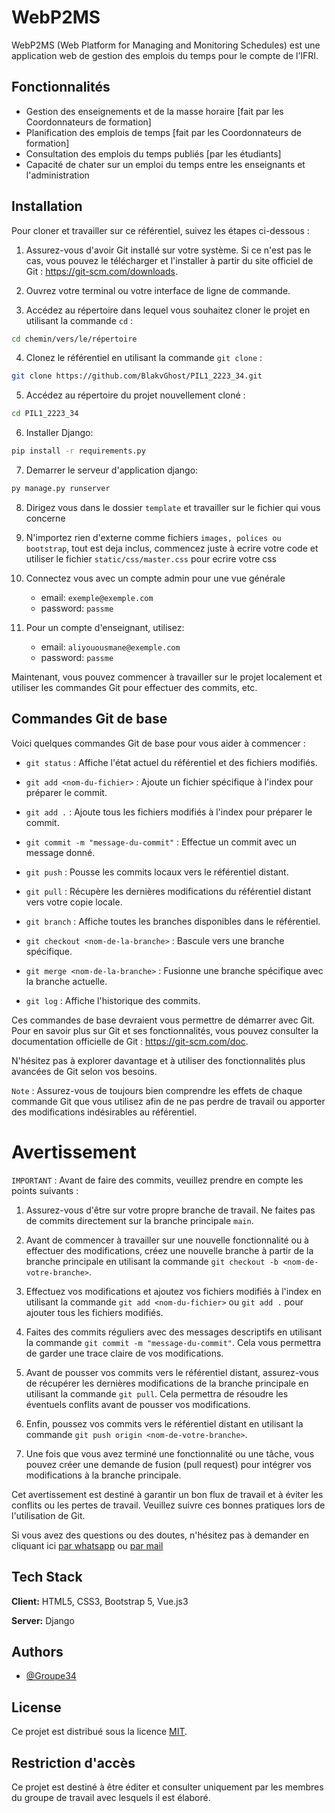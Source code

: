 # WebP2MS

WebP2MS (Web Platform for Managing and Monitoring Schedules) est une application web de gestion des emplois du temps pour le compte de l’IFRI.

## Fonctionnalités

- Gestion des enseignements et de la masse horaire [fait par les Coordonnateurs de formation]
- Planification des emplois de temps [fait par les Coordonnateurs de formation]
- Consultation des emplois du temps publiés [par les étudiants]
- Capacité de chater sur un emploi du temps entre les enseignants et l'administration


## Installation

Pour cloner et travailler sur ce référentiel, suivez les étapes ci-dessous :

1. Assurez-vous d'avoir Git installé sur votre système. Si ce n'est pas le cas, vous pouvez le télécharger et l'installer à partir du site officiel de Git : https://git-scm.com/downloads.

2. Ouvrez votre terminal ou votre interface de ligne de commande.

3. Accédez au répertoire dans lequel vous souhaitez cloner le projet en utilisant la commande `cd` :

```bash
cd chemin/vers/le/répertoire
```

4. Clonez le référentiel en utilisant la commande `git clone` :

```bash
git clone https://github.com/BlakvGhost/PIL1_2223_34.git
```

5. Accédez au répertoire du projet nouvellement cloné :
```bash
cd PIL1_2223_34
```

6. Installer Django:
```bash
pip install -r requirements.py
```

7. Demarrer le serveur d'application django:
```bash
py manage.py runserver
```

8. Dirigez vous dans le dossier `template` et travailler sur le fichier qui vous concerne

9. N'importez rien d'externe comme fichiers `images, polices ou bootstrap`, tout est deja inclus, commencez juste à ecrire votre code et utiliser le fichier `static/css/master.css` pour ecrire votre css

10. Connectez vous avec un compte admin pour une vue générale
    - email: `exemple@exemple.com`
    - password: `passme`
11. Pour un compte d'enseignant, utilisez:
    - email: `aliyouousmane@exemple.com`
    - password: `passme`

Maintenant, vous pouvez commencer à travailler sur le projet localement et utiliser les commandes Git pour effectuer des commits, etc.

## Commandes Git de base

Voici quelques commandes Git de base pour vous aider à commencer :

- `git status` : Affiche l'état actuel du référentiel et des fichiers modifiés.

- `git add <nom-du-fichier>` : Ajoute un fichier spécifique à l'index pour préparer le commit.

- `git add .` : Ajoute tous les fichiers modifiés à l'index pour préparer le commit.

- `git commit -m "message-du-commit"` : Effectue un commit avec un message donné.

- `git push` : Pousse les commits locaux vers le référentiel distant.

- `git pull` : Récupère les dernières modifications du référentiel distant vers votre copie locale.

- `git branch` : Affiche toutes les branches disponibles dans le référentiel.

- `git checkout <nom-de-la-branche>` : Bascule vers une branche spécifique.

- `git merge <nom-de-la-branche>` : Fusionne une branche spécifique avec la branche actuelle.

- `git log` : Affiche l'historique des commits.

Ces commandes de base devraient vous permettre de démarrer avec Git. Pour en savoir plus sur Git et ses fonctionnalités, vous pouvez consulter la documentation officielle de Git : https://git-scm.com/doc.

N'hésitez pas à explorer davantage et à utiliser des fonctionnalités plus avancées de Git selon vos besoins.

`Note` : Assurez-vous de toujours bien comprendre les effets de chaque commande Git que vous utilisez afin de ne pas perdre de travail ou apporter des modifications indésirables au référentiel.

# Avertissement

`IMPORTANT` : Avant de faire des commits, veuillez prendre en compte les points suivants :

1. Assurez-vous d'être sur votre propre branche de travail. Ne faites pas de commits directement sur la branche principale `main`.

2. Avant de commencer à travailler sur une nouvelle fonctionnalité ou à effectuer des modifications, créez une nouvelle branche à partir de la branche principale en utilisant la commande `git checkout -b <nom-de-votre-branche>`.

3. Effectuez vos modifications et ajoutez vos fichiers modifiés à l'index en utilisant la commande `git add <nom-du-fichier>` ou `git add .` pour ajouter tous les fichiers modifiés.

4. Faites des commits réguliers avec des messages descriptifs en utilisant la commande `git commit -m "message-du-commit"`. Cela vous permettra de garder une trace claire de vos modifications.

5. Avant de pousser vos commits vers le référentiel distant, assurez-vous de récupérer les dernières modifications de la branche principale en utilisant la commande `git pull`. Cela permettra de résoudre les éventuels conflits avant de pousser vos modifications.

6. Enfin, poussez vos commits vers le référentiel distant en utilisant la commande `git push origin <nom-de-votre-branche>`.

7. Une fois que vous avez terminé une fonctionnalité ou une tâche, vous pouvez créer une demande de fusion (pull request) pour intégrer vos modifications à la branche principale.

Cet avertissement est destiné à garantir un bon flux de travail et à éviter les conflits ou les pertes de travail. Veuillez suivre ces bonnes pratiques lors de l'utilisation de Git.

Si vous avez des questions ou des doutes, n'hésitez pas à demander en cliquant ici [par whatsapp](https://wa.me/22995181019) ou 
[par mail](mailto:kabirou2001@gmail.com)


## Tech Stack

**Client:** HTML5, CSS3, Bootstrap 5, Vue.js3

**Server:** Django

## Authors

- [@Groupe34](https://github.com/BlakvGhost/PIL1_2223_34)


## License

Ce projet est distribué sous la licence
[MIT](https://choosealicense.com/licenses/mit/).

## Restriction d'accès

Ce projet est destiné à être éditer et consulter uniquement par les membres du groupe de travail avec lesquels il est élaboré.